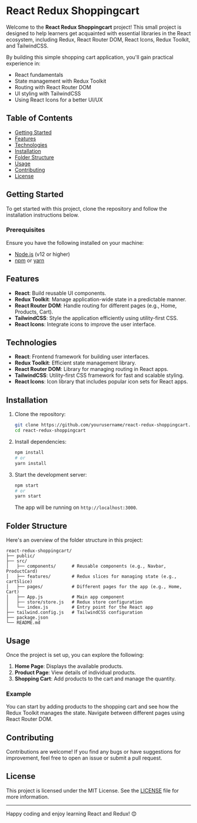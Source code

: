 # React Redux Shoppingcart

Welcome to the **React Redux Shoppingcart** project! This small project is designed to help learners get acquainted with essential libraries in the React ecosystem, including Redux, React Router DOM, React Icons, Redux Toolkit, and TailwindCSS.

By building this simple shopping cart application, you'll gain practical experience in:

- React fundamentals
- State management with Redux Toolkit
- Routing with React Router DOM
- UI styling with TailwindCSS
- Using React Icons for a better UI/UX

## Table of Contents

- [Getting Started](#getting-started)
- [Features](#features)
- [Technologies](#technologies)
- [Installation](#installation)
- [Folder Structure](#folder-structure)
- [Usage](#usage)
- [Contributing](#contributing)
- [License](#license)

## Getting Started

To get started with this project, clone the repository and follow the installation instructions below.

### Prerequisites

Ensure you have the following installed on your machine:

- [Node.js](https://nodejs.org/) (v12 or higher)
- [npm](https://www.npmjs.com/) or [yarn](https://yarnpkg.com/)

## Features

- **React**: Build reusable UI components.
- **Redux Toolkit**: Manage application-wide state in a predictable manner.
- **React Router DOM**: Handle routing for different pages (e.g., Home, Products, Cart).
- **TailwindCSS**: Style the application efficiently using utility-first CSS.
- **React Icons**: Integrate icons to improve the user interface.

## Technologies

- **React**: Frontend framework for building user interfaces.
- **Redux Toolkit**: Efficient state management library.
- **React Router DOM**: Library for managing routing in React apps.
- **TailwindCSS**: Utility-first CSS framework for fast and scalable styling.
- **React Icons**: Icon library that includes popular icon sets for React apps.

## Installation

1. Clone the repository:

   ```bash
   git clone https://github.com/yourusername/react-redux-shoppingcart.git
   cd react-redux-shoppingcart
   ```

2. Install dependencies:

   ```bash
   npm install
   # or
   yarn install
   ```

3. Start the development server:

   ```bash
   npm start
   # or
   yarn start
   ```

   The app will be running on `http://localhost:3000`.

## Folder Structure

Here's an overview of the folder structure in this project:

```
react-redux-shoppingcart/
├── public/
├── src/
│   ├── components/      # Reusable components (e.g., Navbar, ProductCard)
│   ├── features/        # Redux slices for managing state (e.g., cartSlice)
│   ├── pages/           # Different pages for the app (e.g., Home, Cart)
│   ├── App.js           # Main app component
│   ├── store/store.js   # Redux store configuration
│   └── index.js         # Entry point for the React app
├── tailwind.config.js   # TailwindCSS configuration
├── package.json
└── README.md
```

## Usage

Once the project is set up, you can explore the following:

1. **Home Page**: Displays the available products.
2. **Product Page**: View details of individual products.
3. **Shopping Cart**: Add products to the cart and manage the quantity.

### Example

You can start by adding products to the shopping cart and see how the Redux Toolkit manages the state. Navigate between different pages using React Router DOM.

## Contributing

Contributions are welcome! If you find any bugs or have suggestions for improvement, feel free to open an issue or submit a pull request.

## License

This project is licensed under the MIT License. See the [LICENSE](LICENSE) file for more information.

---

Happy coding and enjoy learning React and Redux! 😊
